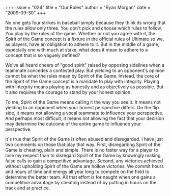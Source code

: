 +++
issue = "024"
title = "Our Rules"
author = "Ryan Morgan"
date = "2009-09-30"
+++

No one gets four strikes in baseball simply because they think its wrong that
the rules allow only three. You don't pick and choose which rules to follow.
You play by the rules of the game. Whether or not you agree with it, the
Spirit of the Game concept is a fixture in the official rules of Ultimate so
we, as players, have an obligation to adhere to it. But in the middle of a
game, especially one with much at stake, what does it mean to adhere to a
concept that is so vaguely defined?  
  
We've all heard cheers of "good spirit" raised by opposing sidelines when a
teammate concedes a contested play. But yielding to an opponent's opinion
cannot be what the rules mean by Spirit of the Game. Instead, the core of the
Spirit of the Game concept is a mandate to play with integrity. Playing with
integrity means playing as honestly and as objectively as possible. But it
also requires the courage to stand by your honest opinion.  
  
To me, Spirit of the Game means calling it the way you see it. It means not
yielding to an opponent when your honest perspective differs. On the flip
side, it means not allowing a vocal teammate to influence your perspective.
And perhaps most difficult, it means not allowing the fact that your decision
may determine the outcome of the entire game to influence your perspective.  
  
It's true that Spirit of the Game is often abused and disregarded. I have just
two comments on those that play that way. First, disregarding Spirit of the
Game is cheating, plain and simple. There is no faster way for a player to
lose my respect than to disregard Spirit of the Game by knowingly making false
calls to gain a competitive advantage. Second, any victories achieved without
upholding Spirit of the Game are hollow victories. We commit hours and hours
of time and energy all year long to compete on the field to determine the
better team. All that effort is for naught when one gains a competitive
advantage by cheating instead of by putting in hours on the track and at
practice.
